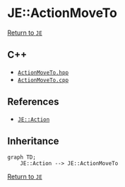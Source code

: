 # JE::ActionMoveTo

[Return to `JE`](/docs/je.md)

## C++

- [`ActionMoveTo.hpp`](/src/je/ActionMoveTo.hpp)
- [`ActionMoveTo.cpp`](/src/je/ActionMoveTo.cpp)

## References

- [`JE::Action`](/docs/je/Action.md)

## Inheritance

```mermaid
graph TD;
    JE::Action --> JE::ActionMoveTo
```

[Return to `JE`](/docs/je.md)